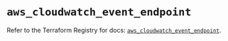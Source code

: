 # `aws_cloudwatch_event_endpoint`

Refer to the Terraform Registry for docs: [`aws_cloudwatch_event_endpoint`](https://registry.terraform.io/providers/hashicorp/aws/5.87.0/docs/resources/cloudwatch_event_endpoint).
